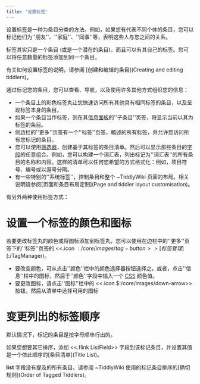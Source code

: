 ```yaml
---
title: '设置标签'
---
```


设置标签是一种为条目分类的方法。例如，如果您有代表不同个体的条目，您可以标记他们为''朋友''、''家庭''、''同事''等，表明这些人与您之间的关系。

标签其实只是一个条目 (或是一个潜在的条目)，而且可以有其自己的标签。您可以将任意数量的标签添加到同一个条目。

有关如何设置标签的说明，请参阅 [创建和编辑的条目](Creating and editing tiddlers)。

通过标记您的条目，您可以查看、导航，以及使用许多其他方式组织您的信息：

* 一个条目上的彩色标签丸让您快速访问所有其他具有相同标签的条目，以及呈现标签本身的条目。
* 如果一个条目当作标签，则在其[信息面板](InfoPanel)的''子条目''页签，将显示当前以其为标签的条目。
* 侧边栏的''更多''页签有一个''标签''页签，概述的所有标签，并允许您访问所有您标记的条目。
* 您可以使用[筛选器](Filters)，创建基于其标签的条目清单。然后可以显示那些条目的[字段](TiddlerFields)的任意组合。例如，您可以构建一个词汇表，列出标记为''词汇表''的所有条目的名称和内容。这样的清单可以任何您希望的方式格式化：例如，项目符号、编号或以逗号分隔。
* 有一些特别的''系统标签''，控制条目和整个 ~TiddlyWiki 页面的布局。相关说明请参阅[页面和条目布局定制](Page and tiddler layout customisation)。

有另外两种使用标签方式：

# 设置一个标签的颜色和图标

若要更改标签丸的颜色或将图标添加到标签丸，您可以使用在边栏中的''更多''页签下的''标签''页签的 <<.icon $:/core/images/tag-button>> [标签管理]($:/TagManager)。

* 要改变颜色，可从点击''颜色''栏中的颜色选择器按钮选择之。或者，点击''信息''栏中的图标，然后于''颜色''字段中输入一个 [CSS](#CSS) 颜色值。
* 要更改图标，请点击''图标''栏中的 <<.icon $:/core/images/down-arrow>> 按钮，然后从清单中选择可用的图标

# 变更列出的标签顺序

默认情况下，标记的条目是按字母顺串行出的。

如果您想要其它排序，添加 <<.flink ListField>> 字段到该标记条目，并设置其值是一个依此顺序的[条目清单](Title List)。

**list** 字段没有提及的所有条目。请参阅 ~TiddlyWiki 使用的标记条目排序的[确切规则](Order of Tagged Tiddlers)。
